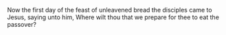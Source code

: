 Now the first day of the feast of unleavened bread the disciples came to Jesus, saying unto him, Where wilt thou that we prepare for thee to eat the passover?
